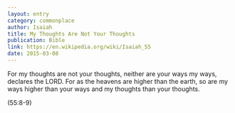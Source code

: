 ```yaml
---
layout: entry
category: commonplace
author: Isaiah
title: My Thoughts Are Not Your Thoughts
publication: Bible
link: https://en.wikipedia.org/wiki/Isaiah_55
date: 2015-03-08
---
```


For my thoughts are not your thoughts, neither are your ways my ways, declares the LORD. For as the heavens are higher than the earth, so are my ways higher than your ways and my thoughts than your thoughts. 

(55:8-9)
